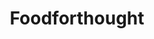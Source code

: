 ---
title: Foodforthought
crosslinks:
- worldpolitics
- youtubefactsbot
- LateStageCapitalism
- Missing411
- AskSocialScience
- science
- youtubot
- neoliberal
- likeus
- badhistory
- news
- The_Donald
- BasicIncome
- IAmA
- magicskyfairy
- bestof
- todayilearned
- linguistics
- dogs
- AskStatistics
---